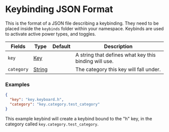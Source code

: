 # Keybinding JSON Format
This is the format of a JSON file describing a keybinding. They need to be placed inside the `keybinds` folder within your namespace. Keybinds are used to activate active power types, and toggles.

 | Fields | Type | Default | Description | 
|---|---|---|---|
 | `key` | [Key](data_types/key.md) |   | A string that defines what key this binding will use. | 
 | `category` | [String](data_types/string.md) |   | The category this key will fall under. | 

### Examples
```json
{
  "key": "key.keyboard.h",
  "category": "key.category.test_category"
}
```
This example keybind will create a keybind bound to the "h" key, in the category called `key.category.test_category`.
